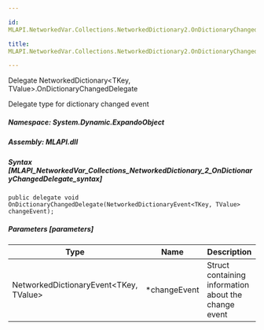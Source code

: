 ```yaml
---

id:
MLAPI.NetworkedVar.Collections.NetworkedDictionary2.OnDictionaryChangedDelegate

title:
MLAPI.NetworkedVar.Collections.NetworkedDictionary2.OnDictionaryChangedDelegate

---
```


Delegate NetworkedDictionary\<TKey, TValue\>.OnDictionaryChangedDelegate

<div class="markdown level0 summary" markdown="1">

Delegate type for dictionary changed event

</div>

<div class="markdown level0 conceptual" markdown="1">

</div>

##### **Namespace**: System.Dynamic.ExpandoObject

##### **Assembly**: MLAPI.dll

##### Syntax [MLAPI_NetworkedVar_Collections_NetworkedDictionary_2_OnDictionaryChangedDelegate_syntax]

    public delegate void OnDictionaryChangedDelegate(NetworkedDictionaryEvent<TKey, TValue> changeEvent);

##### Parameters [parameters]

| Type                                     | Name          | Description                                          |
|------------------------------------------|---------------|------------------------------------------------------|
| NetworkedDictionaryEvent\<TKey, TValue\> | \*changeEvent | Struct containing information about the change event |
